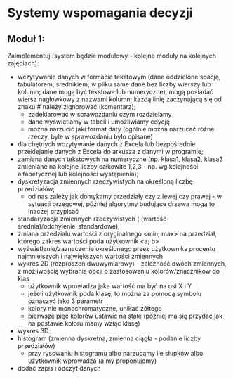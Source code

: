 # Systemy wspomagania decyzji

## Moduł 1:

Zaimplementuj (system będzie modułowy - kolejne moduły na kolejnych zajęciach):

- wczytywanie danych w formacie tekstowym (dane oddzielone spacją, tabulatorem, średnikiem; w pliku same dane bez liczby wierszy lub kolumn; dane mogą być tekstowe lub numeryczne), mogą posiadać wiersz nagłówkowy z nazwami kolumn; każdą linię zaczynającą się od znaku # należy zignorować (komentarz);
    - zadeklarować w sprawozdaniu czym rozdzielamy
    - dane wyświetlamy w tabeli i umożliwiamy edycję
    - można narzucić jaki format daty (ogólnie można narzucać różne rzeczy, byle w sprawozdaniu było opisane)
- dla chętnych wczytywanie danych z Excela lub bezpośrednie przeklejanie danych z Excela do arkusza z danymi w programie;
- zamiana danych tekstowych na numeryczne (np. klasa1, klasa2, klasa3 zmieniane na kolejne liczby całkowite 1,2,3 - np. wg kolejności alfabetycznej lub kolejności wystąpienia);
- dyskretyzacja zmiennych rzeczywistych na określoną liczbę przedziałów;
    - od nas zależy jak domykamy przedziały czy z lewej czy prawej - w sytuacji brzegowej, później algorytmy budujące drzewa mogą to inaczej przypisać
- standaryzacja zmiennych rzeczywistych ( (wartość-średnia)/odchylenie_standardowe);
- zmiana przedziału wartości z oryginalnego <min; max> na przedział, którego zakres wartości poda użytkownik <a; b>
- wyświetlenie/zaznaczenie określonego przez użytkownika procentu najmniejszych i największych wartości zmiennych
- wykres 2D (rozproszeń dwuwymiarowy) - zależność dwóch zmiennych, z możliwością wybrania opcji o zastosowaniu kolorów/znaczników do klas
    - użytkownik wprowadza jaka wartość ma być na osi X i Y
    - jeżeli użytkownik poda klasę, to można za pomocą symbolu oznaczyć jako 3 parametr
    - kolory nie monochromatyczne, unikać żółtego
    - pierwsze pięć kolorów ustawić na stałe (później ma się przydać jak na postawie koloru mamy wziąc klasę)
- wykres 3D
- histogram (zmienna dyskretna, zmienna ciągła - podanie liczby przedziałów)
    - przy rysowaniu histogramu albo narzucamy ile słupków albo użytkownik wprowadza (a my proponujemy)
- dodać zapis i odczyt danych
